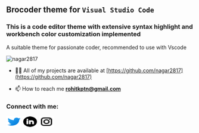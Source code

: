 ## Brocoder theme for `Visual Studio Code`
### This is a code editor theme with extensive syntax highlight and workbench color customization implemented
A suitable theme for passionate coder, recommended to use with Vscode</h3>

<p align="left"> <img src="https://komarev.com/ghpvc/?username=nagar2817&label=Profile%20views&color=0e75b6&style=flat" alt="nagar2817" /> </p>

- 👨‍💻 All of my projects are available at [https://github.com/nagar2817](https://github.com/nagar2817)

- 📫 How to reach me **rohitkptn@gmail.com**

<h3 align="left">Connect with me:</h3>
<p align="left">
<a href="https://twitter.com/rohiiiiiiiiit" target="blank"><img align="center" src="./themes/icons8-twitter-48.png" alt="rohiiiiiiiiit" height="30" width="40" /></a>
<a href="https://linkedin.com/in/rohit-nagar-8649aa1a2/" target="blank"><img align="center" src="./icons8-linkedin-circled-50.png" height="30" width="40" /></a>
<a href="https://instagram.com/r.nagar_" target="blank"><img align="center" src="./icons8-instagram-24.png" alt="r.nagar_" height="30" width="40" /></a>
</p>

